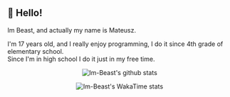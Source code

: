 ## 👋 Hello!

Im Beast, and actually my name is Mateusz.

I'm 17 years old, and I really enjoy programming, I do it since 4th grade of elementary school. </br>
Since I'm in high school I do it just in my free time.


<!-- ❤️ https://github.com/anuraghazra/github-readme-stats -->

<p align="center" width="100%">
    <img
        alt="Im-Beast's github stats"
        src="https://github-readme-stats.vercel.app/api?username=Im-Beast&count_private=true&show_icons=true&theme=nord&border_radius=0.75rem&include_all_commits=true&custom_title=My%20github%20statistics"
    />
</p>

<p align="center" width="100%">
    <img
        alt="Im-Beast's WakaTime stats"
        src="https://github-readme-stats.vercel.app/api/wakatime?username=Beast&theme=nord&border_radius=0.75rem&custom_title=My%20WakaTime&layout=compact&range=all_time"
    />
</p>
